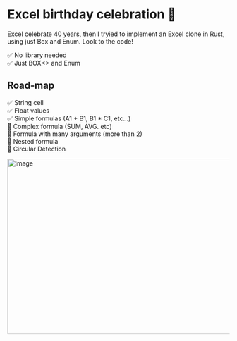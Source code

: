 # Excel birthday celebration 🎉

Excel celebrate 40 years, then I tryied to implement an Excel clone in Rust, using just Box and Enum.
Look to the code!


✅ No library needed  
✅ Just BOX<> and Enum   

## Road-map

✅ String cell  
✅ Float values  
✅ Simple formulas (A1 + B1, B1 * C1, etc...)   
🔲 Complex formula (SUM, AVG. etc)  
🔲 Formula with many arguments (more than 2)  
🔲 Nested formula  
🔲 Circular Detection  

<img width="969" height="398" alt="image" src="https://github.com/user-attachments/assets/dcfeb02f-d943-4cbd-8b4b-5157c722144e" />


